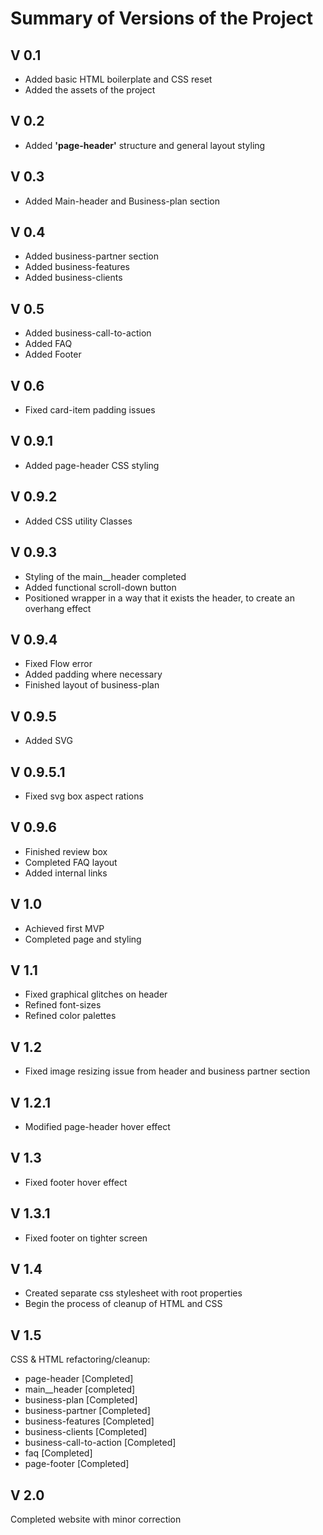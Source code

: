 # Summary of Versions of the Project

## V 0.1

- Added basic HTML boilerplate and CSS reset  
- Added the assets of the project 

## V 0.2

- Added **'page-header'** structure and general layout styling

## V 0.3

- Added Main-header and Business-plan section

## V 0.4

- Added business-partner section  
- Added business-features  
- Added business-clients  

## V 0.5

- Added business-call-to-action  
- Added FAQ  
- Added Footer  

## V 0.6

- Fixed card-item padding issues

## V 0.9.1

- Added page-header CSS styling

## V 0.9.2

- Added CSS utility Classes

## V 0.9.3

- Styling of the main__header completed  
- Added functional scroll-down button  
- Positioned wrapper in a way that it exists the header, to create an overhang effect

## V 0.9.4

- Fixed Flow error  
- Added padding where necessary  
- Finished layout of business-plan  

## V 0.9.5

- Added SVG

## V 0.9.5.1 

- Fixed svg box aspect rations

## V 0.9.6

- Finished review box  
- Completed FAQ layout  
- Added internal links

## V 1.0

- Achieved first MVP  
- Completed page and styling

## V 1.1

- Fixed graphical glitches on header  
- Refined font-sizes  
- Refined color palettes

## V 1.2 

- Fixed image resizing issue from header and business partner section

## V 1.2.1

- Modified page-header hover effect

## V 1.3

- Fixed footer hover effect

## V 1.3.1

- Fixed footer on tighter screen

## V 1.4

- Created separate css stylesheet with root properties  
- Begin the process of cleanup of HTML and CSS  

## V 1.5

CSS & HTML refactoring/cleanup:  

- page-header [Completed]  
- main__header [completed]  
- business-plan [Completed]  
- business-partner [Completed]  
- business-features [Completed]  
- business-clients [Completed]  
- business-call-to-action [Completed]  
- faq [Completed]
- page-footer [Completed]

## V 2.0

Completed website with minor correction